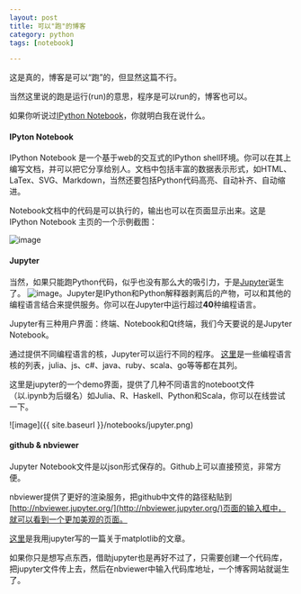 ```yaml
---
layout: post  
title: 可以"跑"的博客  
category: python  
tags: [notebook]  

---
```


<image src="/assets/images/run.png" style="display:none"/>

这是真的，博客是可以“跑”的，但显然这篇不行。

当然这里说的跑是运行(run)的意思，程序是可以run的，博客也可以。

如果你听说过[IPython Notebook](http://ipython.org/notebook.html)，你就明白我在说什么。

#### IPyton Notebook

IPython Notebook 是一个基于web的交互式的IPython shell环境。你可以在其上编写文档，并可以把它分享给别人。文档中包括丰富的数据表示形式，如HTML、LaTex、SVG、Markdown，当然还要包括Python代码高亮、自动补齐、自动缩进。

Notebook文档中的代码是可以执行的，输出也可以在页面显示出来。这是IPython Notebook 主页的一个示例截图：

![image](http://ipython.org/_static/sloangrant/9_home_fperez_prof_grants_1207-sloan-ipython_proposal_fig_ipython-notebook-specgram.png)


#### Jupyter

当然，如果只能跑Python代码，似乎也没有那么大的吸引力，于是[Jupyter](https://jupyter.org/)诞生了。
![image](https://jupyter.org/assets/main-logo.svg)。Jupyter是IPython和Python解释器剥离后的产物，可以和其他的编程语言结合来提供服务。你可以在Jupyter中运行超过**40**种编程语言。

Jupyter有三种用户界面：终端、Notebook和Qt终端，我们今天要说的是Jupyter Notebook。

通过提供不同编程语言的核，Jupyter可以运行不同的程序。
[这里](https://github.com/ipython/ipython/wiki/IPython-kernels-for-other-languages)是一些编程语言核的列表，julia、js、c#、java、ruby、scala、go等等都在其列。

这里是jupyter的一个demo界面，提供了几种不同语言的noteboot文件（以.ipynb为后缀名）如Julia、R、Haskell、Python和Scala，你可以在线尝试一下。

![image]({{ site.baseurl }}/notebooks/jupyter.png)


#### github & nbviewer

Jupyter Notebook文件是以json形式保存的。Github上可以直接预览，非常方便。

nbviewer提供了更好的渲染服务，把github中文件的路径粘贴到[http://nbviewer.jupyter.org/](http://nbviewer.jupyter.org/)页面的输入框中，就可以看到一个更加美观的页面。

[这里](http://nbviewer.jupyter.org/github/qszhuan/qszhuan-notebook/blob/master/data-visualization/Matplotlib%20plotting%20styles.ipynb)是我用jupyter写的一篇关于matplotlib的文章。


如果你只是想写点东西，借助jupyter也是再好不过了，只需要创建一个代码库，把jupyter文件传上去，然后在nbviewer中输入代码库地址，一个博客网站就诞生了。











